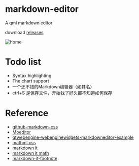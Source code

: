 # markdown-editor
A qml markdown editor 

download [releases](https://github.com/CrazyCxl/markdown-editor/releases)

![home](https://raw.githubusercontent.com/CrazyCxl/markdown-editor/master/screenShot/home.png)

# Todo list

- Syntax highlighting
- The chart support
- 一个还不错的Markdown编辑器（如其名）
- ctrl+S 是保存文件，开始找了好久都不知道如何保存

# Reference
- [github-markdown-css](https://github.com/sindresorhus/github-markdown-css)
- [Moeditor](https://github.com/Moeditor/Moeditor)
- [qtwebengine-webenginewidgets-markdowneditor-example](https://doc.qt.io/qt-5.10/qtwebengine-webenginewidgets-markdowneditor-example.html)
- [mathml css](https://github.com/fred-wang/mathml.css)
- [markdown it](https://github.com/markdown-it/markdown-it)
- [markdown it math](https://github.com/runarberg/markdown-it-math)
- [markdown-it-footnote](https://github.com/markdown-it/markdown-it-footnote)
